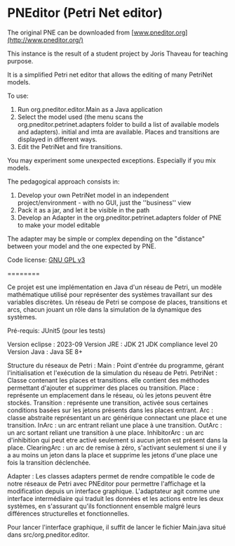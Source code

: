 PNEditor (Petri Net editor)
========

The original PNE can be downloaded from [www.pneditor.org](http://www.pneditor.org/)

This instance is the result of a student project by Joris Thaveau for teaching purpose.

It is a simplified Petri net editor that allows the editing of many PetriNet models.

To use:

1. Run org.pneditor.editor.Main as a Java application
2. Select the model used (the menu scans the org.pneditor.petrinet.adapters folder to build a list of available models and adapters). initial and imta are available. Places and transitions are displayed in different ways.
3. Edit the PetriNet and fire transitions.

You may experiment some unexpected exceptions. Especially if you mix models.

The pedagogical approach consists in:

1. Develop your own PetriNet model in an independent project/environment - with no GUI, just the ''business'' view
2. Pack it as a jar, and let it be visible in the path
3. Develop an Adapter in the org.pneditor.petrinet.adapters folder of PNE to make your model editable

The adapter may be simple or complex depending on the "distance" between your model and the one expected by PNE.

Code license: [GNU GPL v3](http://www.gnu.org/licenses/gpl.html)

========

Ce projet est une implémentation en Java d'un réseau de Petri, un modèle mathématique utilisé pour représenter des systèmes travaillant sur des variables discrètes. Un réseau de Petri se compose de places, transitions et arcs, chacun jouant un rôle dans la simulation de la dynamique des systèmes.

Pré-requis: JUnit5 (pour les tests)

Version eclipse : 2023-09 
Version JRE : JDK 21 JDK compliance level 20
Version Java : Java SE 8+

Structure du réseaux de Petri : 
Main : Point d'entrée du programme, gérant l'initialisation et l'exécution de la simulation du réseau de Petri. 
PetriNet : Classe contenant les places et transitions. elle contient des méthodes permettant d'ajouter et supprimer des places ou transition. 
Place : représente un emplacement dans le réseau, où les jetons peuvent être stockés. 
Transition : représente une transition, activée sous certaines conditions basées sur les jetons présents dans les places entrant. 
Arc : classe abstraite représentant un arc générique connectant une place et une transition. 
InArc : un arc entrant reliant une place à une transition. 
OutArc : un arc sortant reliant une transition à une place. 
InhibitorArc : un arc d'inhibition qui peut etre activé seulement si aucun jeton est présent dans la place. 
ClearingArc : un arc de remise à zéro, s'activant seulement si une il y a au moins un jeton dans la place et supprime les jetons d'une place une fois la transition déclenchée.

Adapter :
Les classes adapters permet de rendre compatible le code de notre réseaux de Petri avec PNEditor pour permettre l'affichage et la modification depuis un interface graphique. L'adaptateur agit comme une interface intermédiaire qui traduit les données et les actions entre les deux systèmes, en s'assurant qu'ils fonctionnent ensemble malgré leurs différences structurelles et fonctionnelles.

Pour lancer l'interface graphique, il suffit de lancer le fichier Main.java situé dans src/org.pneditor.editor.